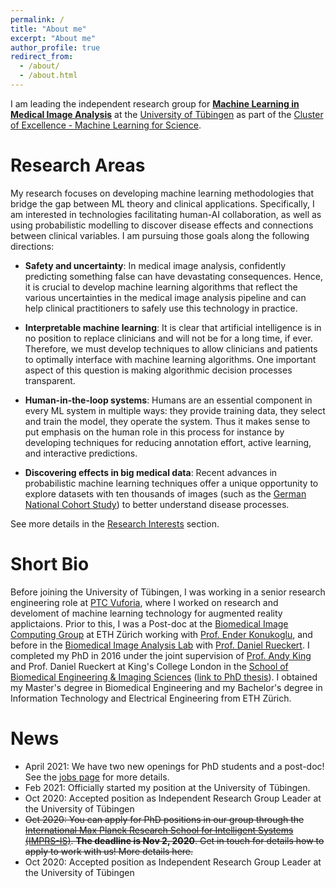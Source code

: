 ```yaml
---
permalink: /
title: "About me"
excerpt: "About me"
author_profile: true
redirect_from:
  - /about/
  - /about.html
---
```


I am leading the independent research group for [**Machine Learning in Medical Image Analysis**](https://uni-tuebingen.de/en/research/core-research/cluster-of-excellence-machine-learning/research/research/cluster-research-groups/research-groups/ml-in-medical-image-analysis/)
at the [University of Tübingen](https://uni-tuebingen.de/en/university/) as part of the [Cluster of Excellence - Machine Learning for Science](https://uni-tuebingen.de/en/research/core-research/cluster-of-excellence-machine-learning/home/).

Research Areas
======
My research focuses on developing machine learning methodologies that bridge the gap between ML theory and clinical applications. Specifically, I am interested in technologies facilitating human-AI collaboration, as well as using probabilistic modelling to discover disease effects and connections between clinical variables. I am pursuing those goals along the following directions:

 * **Safety and uncertainty**: In medical image analysis, confidently predicting something false can have devastating consequences. Hence, it is crucial to develop machine learning algorithms that reflect the various uncertainties in the medical image analysis pipeline and can help clinical practitioners to safely use this technology in practice.

 <!-- * **Learning efficiently with fewer data**: Obtaining annotated data is very expensive in the medical field because only clinical professionals can do it. How can we learn with fewer data, and how can we obtain training data that are optimal for a certain task? -->

* **Interpretable machine learning**: It is clear that artificial intelligence is in no position to replace clinicians and will not be for a long time, if ever. Therefore, we must develop techniques to allow clinicians and patients to optimally interface with machine learning algorithms. One important aspect of this question is making algorithmic decision processes transparent. 

* **Human-in-the-loop systems**: Humans are an essential component in every ML system in multiple ways: they provide training data, they select and train the model, they operate the system. Thus it makes sense to put emphasis on the human role in this process for instance by developing techniques for reducing annotation effort, active learning, and interactive predictions. 

 <!-- * **Exploiting shared information between tasks**: Often algorithms are learned from scratch for each new problem. Taking into account that many problems are related in various ways can help us create more intelligent algorithms. -->

 * **Discovering effects in big medical data**: Recent advances in probabilistic machine learning techniques offer a unique opportunity to explore datasets with ten thousands of images (such as the [German National Cohort Study](https://www.klinikum.uni-heidelberg.de/radiologische-klinik/klinik-fuer-diagnostische-und-interventionelle-radiologie/forschung/research-projects/the-german-national-cohort)) to better understand disease processes.

See more details in the [Research Interests](research) section.

Short Bio
======
Before joining the University of Tübingen, I was working in a senior research engineering role at [PTC Vuforia](https://www.ptc.com/en/products/vuforia), where I worked on research and develoment of machine learning technology for augmented reality applictaions. Prior to this, I was a Post-doc at the [Biomedical Image Computing Group](https://bmic.ee.ethz.ch/) at ETH Zürich working with [Prof. Ender Konukoglu](http://people.ee.ethz.ch/~kender/), and before in the [Biomedical Image Analysis Lab](https://biomedia.doc.ic.ac.uk/) with [Prof. Daniel Rueckert](http://wp.doc.ic.ac.uk/dr/). I completed my PhD in 2016 under the joint supervision of [Prof. Andy King](https://www.kcl.ac.uk/people/andrew-king) and Prof. Daniel Rueckert at King's College London in the [School of Biomedical Engineering & Imaging Sciences](https://www.kcl.ac.uk/bmeis) ([link to PhD thesis](files/phd_thesis.pdf)). I obtained my Master's degree in Biomedical Engineering and my Bachelor's degree in Information Technology and Electrical Engineering from ETH Zürich.

News
======
 * April 2021: We have two new openings for PhD students and a post-doc! See the [jobs page](jobs) for more details. 
 * Feb 2021: Officially started my position at the University of Tübingen. 
 * Oct 2020: Accepted position as Independent Research Group Leader at the University of Tübingen
 * ~~Oct 2020: You can apply for PhD positions in our group through the [International Max Planck Research School for Intelligent Systems (IMPRS-IS)](https://imprs.is.mpg.de/). **The deadline is Nov 2, 2020**. Get in touch for details how to apply to work with us! More details here.~~
 * Oct 2020: Accepted position as Independent Research Group Leader at the University of Tübingen
